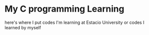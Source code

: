 # My C programming Learning
here's where I put codes I'm learning at Estacio University or codes I learned by myself
